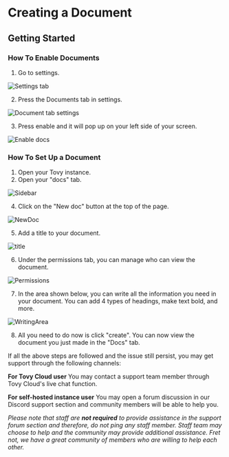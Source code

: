 # Creating a Document
## Getting Started
### How To Enable Documents
1. Go to settings.

![Settings tab](https://images.grplaza.org/staff/b4e2385b6edc90f379107cb589039310.png)

2. Press the Documents tab in settings.

![Document tab settings](https://images.grplaza.org/staff/6cc1c2bebbe564dc5989af48c85159ae.png)

3. Press enable and it will pop up on your left side of your screen.

![Enable docs](https://images.grplaza.org/staff/947b040045455a75520868bf47bc33b1.png)

### How To Set Up a Document
1. Open your Tovy instance.
2. Open your "docs" tab.

![Sidebar](https://images.grplaza.org/staff/b609526f9758d2a55d0a0061f727109c.png)

4. Click on the "New doc" button at the top of the page.

![NewDoc](https://images.grplaza.org/staff/b96d8040f7b9d7d858a7d6418b475e3a.png)

5. Add a title to your document.

![title](https://images.grplaza.org/staff/d1589eeddf7551c0d5a6d82bc77798df.png)

6. Under the permissions tab, you can manage who can view the document.

![Permissions](https://images.grplaza.org/staff/3bb8e8ca1e2d4961327b8928fbbc7fdb.png)

7. In the area shown below, you can write all the information you need in your document. You can add 4 types of headings, make text bold, and more.

![WritingArea](https://images.grplaza.org/staff/f962e06a196a732185081cefa99c59b4.png)

8. All you need to do now is click "create". You can now view the document you just made in the "Docs" tab.

If all the above steps are followed and the issue still persist, you may get support through the following channels:

**For Tovy Cloud user**
You may contact a support team member through Tovy Cloud's live chat function.

**For self-hosted instance user**
You may open a forum discussion in our Discord support section and community members will be able to help you. 

_Please note that staff are **not required** to provide assistance in the support forum section and therefore, do not ping any staff member. Staff team may choose to help and the community may provide additional assistance. Fret not, we have a great community of members who are willing to help each  other._

